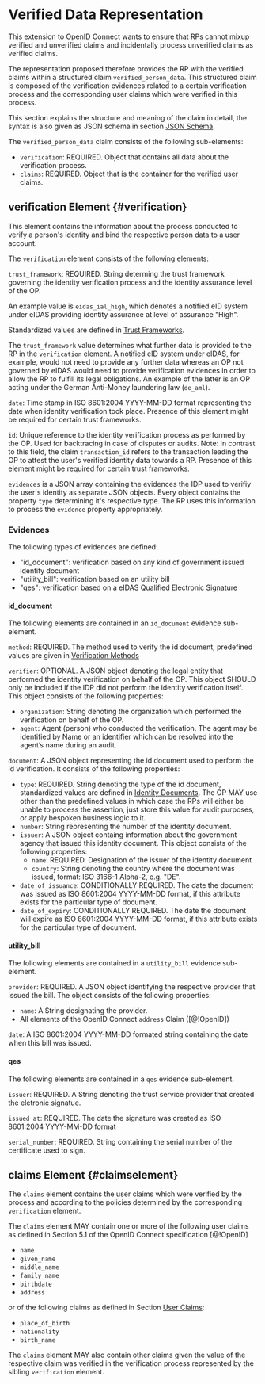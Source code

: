 # Verified Data Representation 

This extension to OpenID Connect wants to ensure that RPs cannot mixup verified and unverified claims and incidentally process unverified claims as verified claims. 

The representation proposed therefore provides the RP with the verified claims within a structured claim `verified_person_data`. This structured claim is composed of the verification evidences related to a certain verification process and the corresponding user claims which were verified in this process.

This section explains the structure and meaning of the claim in detail, the syntax is also given as JSON schema in section [JSON Schema](#json_schema).

The `verified_person_data` claim consists of the following sub-elements:

* `verification`: REQUIRED. Object that contains all data about the verification process.
* `claims`: REQUIRED. Object that is the container for the verified user claims. 

## verification Element {#verification}

This element contains the information about the process conducted to verify a person's identity and bind the respective person data to a user account.

The `verification` element consists of the following elements: 

`trust_framework`: REQUIRED. String determing the trust framework governing the identity verification process and the identity assurance level of the OP. 

An example value is `eidas_ial_high`, which denotes a notified eID system under eIDAS providing identity assurance at level of assurance "High".

Standardized values are defined in [Trust Frameworks](#predefined_values_tf).

The `trust_framework` value determines what further data is provided to the RP in the `verification` element. A notified eID system under eIDAS, for example, would not need to provide any further data whereas an OP not governed by eIDAS would need to provide verification evidences in order to allow the RP to fulfill its legal obligations. An example of the latter is an OP acting under the German Anti-Money laundering law (`de_aml`).

`date`: Time stamp in ISO 8601:2004 YYYY-MM-DD format representing the date when identity verification took place. Presence of this element might be required for certain trust frameworks. 

`id`: Unique reference to the identity verification process as performed by the OP. Used for backtracing in case of disputes or audits. Note: In contrast to this field, the claim `transaction_id` refers to the transaction leading the OP to attest the user's verified identity data towards a RP. Presence of this element might be required for certain trust frameworks. 

`evidences` is a JSON array containing the evidences the IDP used to verifiy the user's identity as separate JSON objects. Every object contains the property `type` determining it's respective type. The RP uses this information to process the `evidence` property appropriately. 

### Evidences 

The following types of evidences are defined:

* "id_document": verification based on any kind of government issued identity document 
* "utility_bill": verification based on an utility bill
* "qes": verification based on a eIDAS Qualified Electronic Signature

#### id_document

The following elements are contained in an `id_document` evidence sub-element. 

`method`: REQUIRED. The method used to verify the id document, predefined values are given in  [Verification Methods](#predefined_values_vm)

`verifier`: OPTIONAL. A JSON object denoting the legal entity that performed the identity verification on behalf of the OP. This object SHOULD only be included if the IDP did not perform the identity verification itself. This object consists of the following properties:

* `organization`: String denoting the organization which performed the verification on behalf of the OP. 
* `agent`: Agent (person) who conducted the verification. The agent may be identified by Name or an identifier which can be resolved into the agent’s name during an audit.

`document`: A JSON object representing the id document used to perform the id verification. It consists of the following properties:

* `type`: REQUIRED. String denoting the type of the id document, standardized values are defined in [Identity Documents](#predefined_values_idd). The OP MAY use other than the predefined values in which case the RPs will either be unable to process the assertion, just store this value for audit purposes, or apply bespoken business logic to it.
* `number`: String representing the number of the identity document.
* `issuer`: A JSON object containg information about the government agency that issued this identity document. This object consists of the following properties:
	*  `name`: REQUIRED. Designation of the issuer of the identity document
	*  `country`: String denoting the country where the document was issued, format: ISO 3166-1 Alpha-2, e.g. "DE".
* `date_of_issuance`: CONDITIONALLY REQUIRED. The date the document was issued as ISO 8601:2004 YYYY-MM-DD format, if this attribute exists for the particular type of document.
* `date_of_expiry`: CONDITIONALLY REQUIRED. The date the document will expire as ISO 8601:2004 YYYY-MM-DD format, if this attribute exists for the particular type of document.

#### utility_bill

The following elements are contained in a `utility_bill` evidence sub-element. 

`provider`: REQUIRED. A JSON object identifying the respective provider that issued the bill. The object consists of the following properties:

* `name`: A String designating the provider.
* All elements of the OpenID Connect `address` Claim ([@!OpenID])

`date`: A ISO 8601:2004 YYYY-MM-DD formated string containing the date when this bill was issued.

#### qes

The following elements are contained in a `qes` evidence sub-element. 

`issuer`: REQUIRED. A String denoting the trust service provider that created the eletronic signatue. 

`issued_at`: REQUIRED. The date the signature was created as ISO 8601:2004 YYYY-MM-DD format

`serial_number`: REQUIRED. String containing the serial number of the certificate used to sign.


## claims Element {#claimselement}

The `claims` element contains the user claims which were verified by the process and according to the policies determined by the corresponding `verification` element. 

The `claims` element MAY contain one or more of the following user claims as defined in Section 5.1 of the OpenID Connect specification [@!OpenID]

* `name`
* `given_name`
* `middle_name`
* `family_name`
* `birthdate`
* `address`

or of the following claims as defined in Section [User Claims](#userclaims):

* `place_of_birth` 
* `nationality`
* `birth_name`

The `claims` element MAY also contain other claims given the value of the respective claim was verified in the verification process represented by the sibling `verification` element. 
